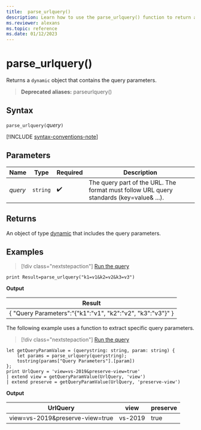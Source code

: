 ```yaml
---
title:  parse_urlquery()
description: Learn how to use the parse_urlquery() function to return a dynamic object that contains the query parameters.
ms.reviewer: alexans
ms.topic: reference
ms.date: 01/12/2023
---
```

# parse_urlquery()

Returns a `dynamic` object that contains the query parameters.

> **Deprecated aliases:** parseurlquery()

## Syntax

`parse_urlquery(`*query*`)`

[!INCLUDE [syntax-conventions-note](../includes/syntax-conventions-note.md)]

## Parameters

| Name | Type | Required | Description |
|--|--|--|--|
| *query* | `string` |  :heavy_check_mark: | The query part of the URL. The format must follow URL query standards (key=value& ...).|

## Returns

An object of type [dynamic](./scalar-data-types/dynamic.md) that includes the query parameters.

## Examples

> [!div class="nextstepaction"]
> <a href="https://dataexplorer.azure.com/clusters/help/databases/Samples?query=H4sIAAAAAAAAAysoyswrUQhKLS7NKbEtSCwqTo0vLcopLE0tqtRQyja0LTNUyzayLTNSyza2LTNW0gQABqxVODAAAAA=" target="_blank">Run the query</a>

```kusto
print Result=parse_urlquery("k1=v1&k2=v2&k3=v3")
```

**Output**

|Result|
|--|
|{ "Query Parameters":"{"k1":"v1", "k2":"v2", "k3":"v3"}" }|

The following example uses a function to extract specific query parameters.

> [!div class="nextstepaction"]
> <a href="https://dataexplorer.azure.com/clusters/help/databases/Samples?query=H4sIAAAAAAAAA4WPwQrCMBBE74X+w9KDaaAV9abSf9CDXkqRgksppLVuNlVR/900oVDxYC7Jzs6bIQoZKuS9QXrsSiqbY6kMQgbxdZA0U91WG/B3At1gGUcJzzAAe5QNcRttQfvQeDKkXMA0Rm69nS9+jj2TR64dXD0yko6Kee52hQyDt6U6a2c4kPLODERf4y3rdbpaLNezjlAj9Zg6lcmgCIMX4J2xPcMgWuT3l/EYmPg8ISfUmPmX/CoX8gPcEHXrUQEAAA==" target="_blank">Run the query</a>

```kusto
let getQueryParamValue = (querystring: string, param: string) {
    let params = parse_urlquery(querystring);
    tostring(params["Query Parameters"].[param])
};
print UrlQuery = 'view=vs-2019&preserve-view=true'
| extend view = getQueryParamValue(UrlQuery, 'view')
| extend preserve = getQueryParamValue(UrlQuery, 'preserve-view')
```

**Output**

| UrlQuery | view | preserve |
|--|--|--|
|view=vs-2019&preserve-view=true|vs-2019|true|
